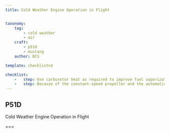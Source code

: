 ```yaml
---
title: Cold Weather Engine Operation in Flight


taxonomy:
    tag:
        - cold weather
        - air
    craft:
        - p51d
        - mustang
    author: DCS

template: checklistnd

checklist:
    -   step: Use carburetor heat as required to improve fuel vaporization and combat carburetor icing, but do not use carburetor heat above 12,000 feet as resultant excessively lean mixtures will cause engine roughness due to the effect of heat on the altitude compensator of the carburetor. 
    -   step: Because of the constant-speed propeller and the automatic manifold pressure regulator, it is difficult to detect carburetor ice formation except by irregular engine operation. 
---
```


## P51D 
Cold Weather Engine Operation in Flight 

===


